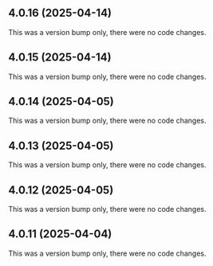## 4.0.16 (2025-04-14)

This was a version bump only, there were no code changes.

## 4.0.15 (2025-04-14)

This was a version bump only, there were no code changes.

## 4.0.14 (2025-04-05)

This was a version bump only, there were no code changes.

## 4.0.13 (2025-04-05)

This was a version bump only, there were no code changes.

## 4.0.12 (2025-04-05)

This was a version bump only, there were no code changes.

## 4.0.11 (2025-04-04)

This was a version bump only, there were no code changes.
